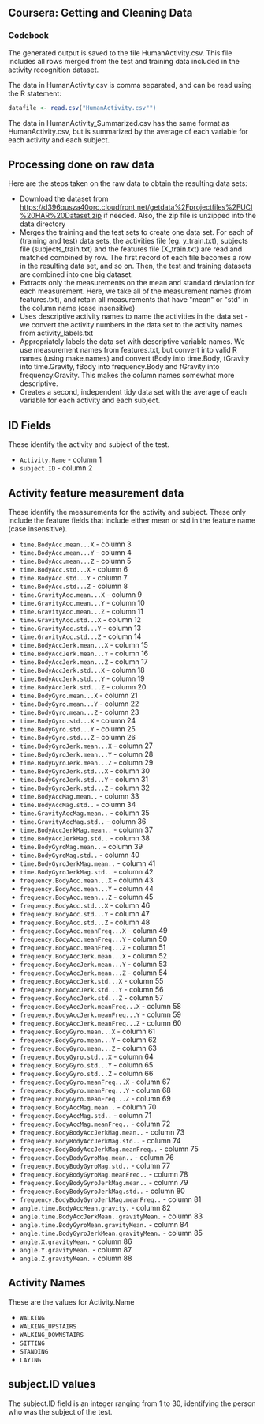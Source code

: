 ## Coursera: Getting and Cleaning Data
### Codebook

The generated output is saved to the file HumanActivity.csv. This file includes all rows merged from the test and training data included in the activity recognition dataset.

The data in HumanActivity.csv is comma separated, and can be read using the R statement:
```R
datafile <- read.csv("HumanActivity.csv"")
```

The data in HumanActivity_Summarized.csv has the same format as HumanActivity.csv, but is summarized by the average of each variable for each activity and each subject. 

## Processing done on raw data
Here are the steps taken on the raw data to obtain the resulting data sets:
  - Download the dataset from <https://d396qusza40orc.cloudfront.net/getdata%2Fprojectfiles%2FUCI%20HAR%20Dataset.zip> if needed.  Also, the zip file is unzipped into the data directory
  - Merges the training and the test sets to create one data set.  For each of (training and test) data sets, the activities file (eg. y_train.txt), subjects file (subjects_train.txt) and the features file (X_train.txt) are read and matched combined by row.  The first record of each file becomes a row in the resulting data set, and so on.  Then, the test and training datasets are combined into one big dataset.  
  - Extracts only the measurements on the mean and standard deviation for each measurement. Here, we take all of the measurement names (from features.txt), and retain all measurements that have "mean" or "std" in the column name (case insensitive)
  - Uses descriptive activity names to name the activities in the data set - we convert the activity numbers in the data set to the activity names from activity_labels.txt
  - Appropriately labels the data set with descriptive variable names. We use measurement names from features.txt, but convert into valid R names (using make.names) and convert tBody into time.Body, tGravity into time.Gravity, fBody into frequency.Body and fGravity into frequency.Gravity.  This makes the column names somewhat more descriptive.
  - Creates a second, independent tidy data set with the average of each variable for each activity and each subject. 

## ID Fields
These identify the activity and subject of the test.  
* `Activity.Name` - column 1
* `subject.ID` - column 2


##  Activity feature measurement data 
These identify the measurements for the activity and subject.  These only include the feature fields that include either mean or std in the feature name (case insensitive).
* `time.BodyAcc.mean...X` - column 3
* `time.BodyAcc.mean...Y` - column 4
* `time.BodyAcc.mean...Z` - column 5
* `time.BodyAcc.std...X` - column 6
* `time.BodyAcc.std...Y` - column 7
* `time.BodyAcc.std...Z` - column 8
* `time.GravityAcc.mean...X` - column 9
* `time.GravityAcc.mean...Y` - column 10
* `time.GravityAcc.mean...Z` - column 11
* `time.GravityAcc.std...X` - column 12
* `time.GravityAcc.std...Y` - column 13
* `time.GravityAcc.std...Z` - column 14
* `time.BodyAccJerk.mean...X` - column 15
* `time.BodyAccJerk.mean...Y` - column 16
* `time.BodyAccJerk.mean...Z` - column 17
* `time.BodyAccJerk.std...X` - column 18
* `time.BodyAccJerk.std...Y` - column 19
* `time.BodyAccJerk.std...Z` - column 20
* `time.BodyGyro.mean...X` - column 21
* `time.BodyGyro.mean...Y` - column 22
* `time.BodyGyro.mean...Z` - column 23
* `time.BodyGyro.std...X` - column 24
* `time.BodyGyro.std...Y` - column 25
* `time.BodyGyro.std...Z` - column 26
* `time.BodyGyroJerk.mean...X` - column 27
* `time.BodyGyroJerk.mean...Y` - column 28
* `time.BodyGyroJerk.mean...Z` - column 29
* `time.BodyGyroJerk.std...X` - column 30
* `time.BodyGyroJerk.std...Y` - column 31
* `time.BodyGyroJerk.std...Z` - column 32
* `time.BodyAccMag.mean..` - column 33
* `time.BodyAccMag.std..` - column 34
* `time.GravityAccMag.mean..` - column 35
* `time.GravityAccMag.std..` - column 36
* `time.BodyAccJerkMag.mean..` - column 37
* `time.BodyAccJerkMag.std..` - column 38
* `time.BodyGyroMag.mean..` - column 39
* `time.BodyGyroMag.std..` - column 40
* `time.BodyGyroJerkMag.mean..` - column 41
* `time.BodyGyroJerkMag.std..` - column 42
* `frequency.BodyAcc.mean...X` - column 43
* `frequency.BodyAcc.mean...Y` - column 44
* `frequency.BodyAcc.mean...Z` - column 45
* `frequency.BodyAcc.std...X` - column 46
* `frequency.BodyAcc.std...Y` - column 47
* `frequency.BodyAcc.std...Z` - column 48
* `frequency.BodyAcc.meanFreq...X` - column 49
* `frequency.BodyAcc.meanFreq...Y` - column 50
* `frequency.BodyAcc.meanFreq...Z` - column 51
* `frequency.BodyAccJerk.mean...X` - column 52
* `frequency.BodyAccJerk.mean...Y` - column 53
* `frequency.BodyAccJerk.mean...Z` - column 54
* `frequency.BodyAccJerk.std...X` - column 55
* `frequency.BodyAccJerk.std...Y` - column 56
* `frequency.BodyAccJerk.std...Z` - column 57
* `frequency.BodyAccJerk.meanFreq...X` - column 58
* `frequency.BodyAccJerk.meanFreq...Y` - column 59
* `frequency.BodyAccJerk.meanFreq...Z` - column 60
* `frequency.BodyGyro.mean...X` - column 61
* `frequency.BodyGyro.mean...Y` - column 62
* `frequency.BodyGyro.mean...Z` - column 63
* `frequency.BodyGyro.std...X` - column 64
* `frequency.BodyGyro.std...Y` - column 65
* `frequency.BodyGyro.std...Z` - column 66
* `frequency.BodyGyro.meanFreq...X` - column 67
* `frequency.BodyGyro.meanFreq...Y` - column 68
* `frequency.BodyGyro.meanFreq...Z` - column 69
* `frequency.BodyAccMag.mean..` - column 70
* `frequency.BodyAccMag.std..` - column 71
* `frequency.BodyAccMag.meanFreq..` - column 72
* `frequency.BodyBodyAccJerkMag.mean..` - column 73
* `frequency.BodyBodyAccJerkMag.std..` - column 74
* `frequency.BodyBodyAccJerkMag.meanFreq..` - column 75
* `frequency.BodyBodyGyroMag.mean..` - column 76
* `frequency.BodyBodyGyroMag.std..` - column 77
* `frequency.BodyBodyGyroMag.meanFreq..` - column 78
* `frequency.BodyBodyGyroJerkMag.mean..` - column 79
* `frequency.BodyBodyGyroJerkMag.std..` - column 80
* `frequency.BodyBodyGyroJerkMag.meanFreq..` - column 81
* `angle.time.BodyAccMean.gravity.` - column 82
* `angle.time.BodyAccJerkMean..gravityMean.` - column 83
* `angle.time.BodyGyroMean.gravityMean.` - column 84
* `angle.time.BodyGyroJerkMean.gravityMean.` - column 85
* `angle.X.gravityMean.` - column 86
* `angle.Y.gravityMean.` - column 87
* `angle.Z.gravityMean.` - column 88

## Activity Names
These are the values for Activity.Name
* `WALKING`
* `WALKING_UPSTAIRS`
* `WALKING_DOWNSTAIRS`
* `SITTING`
* `STANDING`
* `LAYING`

## subject.ID values
The subject.ID field is an integer ranging from 1 to 30, identifying the person who was the subject of the test.
